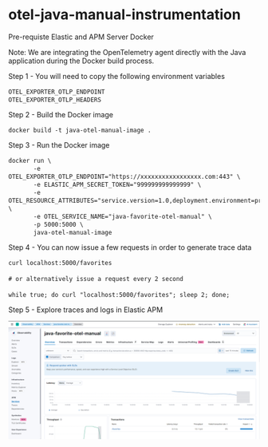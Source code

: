 # otel-java-manual-instrumentation

Pre-requiste 
Elastic and APM Server
Docker

Note: We are integrating the OpenTelemetry agent directly with the Java application during the Docker build process.

Step 1 - You will need to copy the following environment variables
```
OTEL_EXPORTER_OTLP_ENDPOINT
OTEL_EXPORTER_OTLP_HEADERS
```

Step 2 - Build the Docker image
``` 
docker build -t java-otel-manual-image .
```

Step 3 - Run the Docker image
```
docker run \
       -e OTEL_EXPORTER_OTLP_ENDPOINT="https://xxxxxxxxxxxxxxxxx.com:443" \
       -e ELASTIC_APM_SECRET_TOKEN="999999999999999" \
       -e OTEL_RESOURCE_ATTRIBUTES="service.version=1.0,deployment.environment=production" \
       -e OTEL_SERVICE_NAME="java-favorite-otel-manual" \
       -p 5000:5000 \
       java-otel-manual-image
```

Step 4 - You can now issue a few requests in order to generate trace data
```
curl localhost:5000/favorites

# or alternatively issue a request every 2 second

while true; do curl "localhost:5000/favorites"; sleep 2; done;

```

Step 5 - Explore traces and logs in Elastic APM

![alt Output](./img/APM.png)